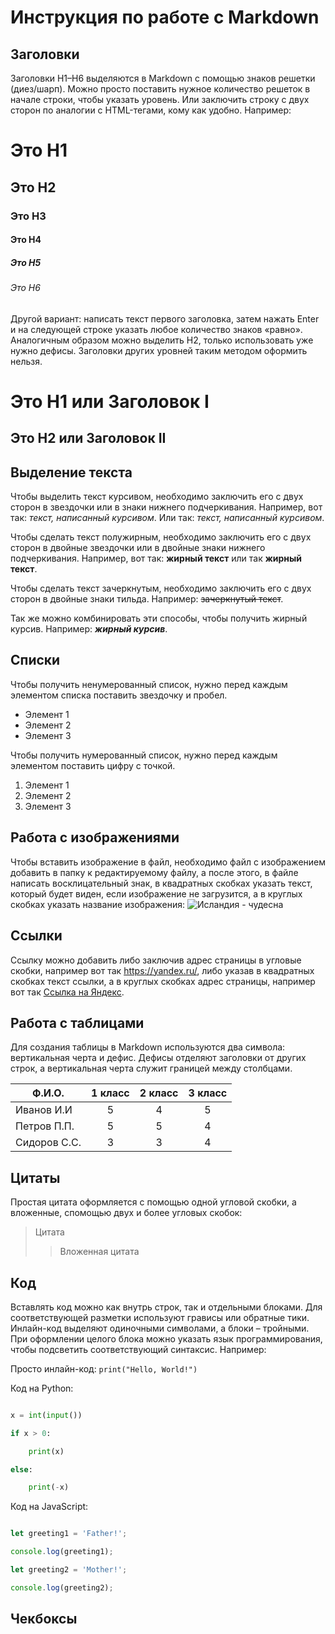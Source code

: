 # Инструкция по работе с Markdown

## Заголовки

Заголовки H1–H6 выделяются в Markdown с помощью знаков решетки (диез/шарп). Можно просто поставить нужное количество решеток в начале строки, чтобы указать уровень. Или заключить строку с двух сторон по аналогии с HTML-тегами, кому как удобно. Например:

# Это H1


## Это H2 ##


### Это H3


#### Это H4 ####


##### Это H5 #####


###### Это H6

Другой вариант: написать текст первого заголовка, затем нажать Enter и на следующей строке указать любое количество знаков «равно». Аналогичным образом можно выделить H2, только использовать уже нужно дефисы. Заголовки других уровней таким методом оформить нельзя.

Это H1 или Заголовок I
====


Это H2 или Заголовок II
---

## Выделение текста

Чтобы выделить текст курсивом, необходимо заключить его с двух сторон в звездочки или в знаки нижнего подчеркивания. Например, вот так: *текст, написанный курсивом*. Или так: _текст, написанный курсивом_.

Чтобы сделать текст полужирным, необходимо заключить его с двух сторон в двойные звездочки или в двойные знаки нижнего подчеркивания. Например, вот так: **жирный текст** или так __жирный текст__.

Чтобы сделать текст зачеркнутым, необходимо заключить его с двух сторон в двойные знаки тильда. Например: ~~зачеркнутый текст~~.

Так же можно комбинировать эти способы, чтобы получить жирный курсив. Например: __*жирный курсив*__.

## Списки

Чтобы получить ненумерованный список, нужно перед каждым элементом списка поставить звездочку и пробел.

* Элемент 1
* Элемент 2
* Элемент 3

Чтобы получить нумерованный список, нужно перед каждым элементом поставить цифру с точкой.

1. Элемент 1
2. Элемент 2
3. Элемент 3

## Работа с изображениями

Чтобы вставить изображение в файл, необходимо файл с изображением добавить в папку к редактируемому файлу, а после этого, в файле написать восклицательный знак, в квадратных скобках указать текст, который будет виден, если изображение не загрузится, а в круглых скобках указать название изображения:
![Исландия - чудесна](Iceland.jpeg)

## Ссылки

Ссылку можно добавить либо заключив адрес страницы в угловые скобки, например вот так <https://yandex.ru/>, либо указав в квадратных скобках текст ссылки, а в круглых скобках адрес страницы, например вот так [Ссылка на Яндекс](https://yandex.ru/).

## Работа с таблицами

Для создания таблицы в Markdown используются два символа: вертикальная черта и дефис. Дефисы отделяют заголовки от других строк, а вертикальная черта служит границей между столбцами.

Ф.И.О. | 1 класс | 2 класс | 3 класс
-------|:-------:|:-------:|:-------:
Иванов И.И|5|4|5
Петров П.П.|5|5|4
Сидоров С.С.|3|3|4

## Цитаты

Простая цитата оформляется с помощью одной угловой скобки, а вложенные, спомощью двух и более угловых скобок:

>Цитата
>>Вложенная цитата

## Код

Вставлять код можно как внутрь строк, так и отдельными блоками. Для соответствующей разметки используют грависы или обратные тики. Инлайн-код выделяют одиночными символами, а блоки – тройными. При оформлении целого блока можно указать язык программирования, чтобы подсветить соответствующий синтаксис. Например:

Просто инлайн-код: `print("Hello, World!")`


Код на Python:

```python

x = int(input())

if x > 0:

    print(x)

else:

    print(-x)

```

Код на JavaScript:

```javascript

let greeting1 = 'Father!';

console.log(greeting1);

let greeting2 = 'Mother!';

console.log(greeting2);

```

## Чекбоксы

